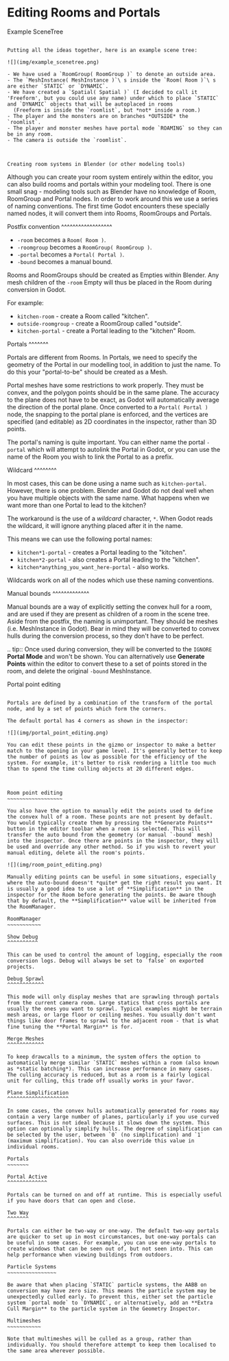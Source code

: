 Editing Rooms and Portals
=========================

Example SceneTree
~~~~~~~~~~~~~~~~~

Putting all the ideas together, here is an example scene tree:

![](img/example_scenetree.png)

- We have used a `RoomGroup( RoomGroup )` to denote an outside area.
- The `MeshInstance( MeshInstance )`\ s inside the `Room( Room )`\ s are either `STATIC` or `DYNAMIC`.
- We have created a `Spatial( Spatial )` (I decided to call it 'Freeform', but you could use any name) under which to place `STATIC` and `DYNAMIC` objects that will be autoplaced in rooms
  (Freeform is inside the `roomlist`, but *not* inside a room.)
- The player and the monsters are on branches *OUTSIDE* the `roomlist`.
- The player and monster meshes have portal mode `ROAMING` so they can be in any room.
- The camera is outside the `roomlist`.



Creating room systems in Blender (or other modeling tools)
~~~~~~~~~~~~~~~~~~~~~~~~~~~~~~~~~~~~~~~~~~~~~~~~~~~~~~~~~~

Although you can create your room system entirely within the editor, you can also build rooms and portals within your modeling tool. There is one small snag - modeling tools such as Blender have no knowledge of Room, RoomGroup and Portal nodes. In order to work around this we use a series of naming conventions. The first time Godot encounters these specially named nodes, it will convert them into Rooms, RoomGroups and Portals.

Postfix convention
^^^^^^^^^^^^^^^^^^

- `-room` becomes a `Room( Room )`.
- `-roomgroup` becomes a `RoomGroup( RoomGroup )`.
- `-portal` becomes a `Portal( Portal )`.
- `-bound` becomes a manual bound.

Rooms and RoomGroups should be created as Empties within Blender. Any mesh children of the `-room` Empty will thus be placed in the Room during conversion in Godot.

For example:

- `kitchen-room` - create a Room called "kitchen".
- `outside-roomgroup` - create a RoomGroup called "outside".
- `kitchen-portal` - create a Portal leading to the "kitchen" Room.

Portals
^^^^^^^

Portals are different from Rooms. In Portals, we need to specify the geometry of the Portal in our modelling tool, in addition to just the name. To do this your "portal-to-be" should be created as a Mesh.

Portal meshes have some restrictions to work properly. They must be convex, and the polygon points should be in the same plane. The accuracy to the plane does not have to be exact, as Godot will automatically average the direction of the portal plane. Once converted to a `Portal( Portal )` node, the snapping to the portal plane is enforced, and the vertices are specified (and editable) as 2D coordinates in the inspector, rather than 3D points.

The portal's naming is quite important. You can either name the portal `-portal` which will attempt to autolink the Portal in Godot, or you can use the name of the Room you wish to link the Portal to as a prefix.

Wildcard
^^^^^^^^

In most cases, this can be done using a name such as `kitchen-portal`. However, there is one problem. Blender and Godot do not deal well when you have multiple objects with the same name. What happens when we want more than one Portal to lead to the kitchen?

The workaround is the use of a *wildcard* character, `*`. When Godot reads the wildcard, it will ignore anything placed after it in the name.

This means we can use the following portal names:

- `kitchen*1-portal` - creates a Portal leading to the "kitchen".
- `kitchen*2-portal` - also creates a Portal leading to the "kitchen".
- `kitchen*anything_you_want_here-portal` - also works.

Wildcards work on all of the nodes which use these naming conventions.

Manual bounds
^^^^^^^^^^^^^

Manual bounds are a way of explicitly setting the convex hull for a room, and are used if they are present as children of a room in the scene tree. Aside from the postfix, the naming is unimportant. They should be meshes (i.e. MeshInstance in Godot). Bear in mind they will be converted to convex hulls during the conversion process, so they don't have to be perfect.

.. tip:: Once used during conversion, they will be converted to the `IGNORE` **Portal Mode** and won't be shown. You can alternatively use **Generate Points** within the editor to convert these to a set of points stored in the room, and delete the original `-bound` MeshInstance.

Portal point editing
~~~~~~~~~~~~~~~~~~~~

Portals are defined by a combination of the transform of the portal node, and by a set of points which form the corners.

The default portal has 4 corners as shown in the inspector:

![](img/portal_point_editing.png)

You can edit these points in the gizmo or inspector to make a better match to the opening in your game level. It's generally better to keep the number of points as low as possible for the efficiency of the system. For example, it's better to risk rendering a little too much than to spend the time culling objects at 20 different edges.



Room point editing
~~~~~~~~~~~~~~~~~~

You also have the option to manually edit the points used to define the convex hull of a room. These points are not present by default. You would typically create them by pressing the **Generate Points** button in the editor toolbar when a room is selected. This will transfer the auto bound from the geometry (or manual `-bound` mesh) into the inspector. Once there are points in the inspector, they will be used and override any other method. So if you wish to revert your manual editing, delete all the room's points.

![](img/room_point_editing.png)

Manually editing points can be useful in some situations, especially where the auto-bound doesn't *quite* get the right result you want. It is usually a good idea to use a lot of **Simplification** in the inspector for the Room before generating the points. Be aware though that by default, the **Simplification** value will be inherited from the RoomManager.

RoomManager
~~~~~~~~~~~

Show Debug
^^^^^^^^^^

This can be used to control the amount of logging, especially the room conversion logs. Debug will always be set to `false` on exported projects.

Debug Sprawl
^^^^^^^^^^^^

This mode will only display meshes that are sprawling through portals from the current camera room. Large statics that cross portals are usually the ones you want to sprawl. Typical examples might be terrain mesh areas, or large floor or ceiling meshes. You usually don't want things like door frames to sprawl to the adjacent room - that is what fine tuning the **Portal Margin** is for.

Merge Meshes
^^^^^^^^^^^^

To keep drawcalls to a minimum, the system offers the option to automatically merge similar `STATIC` meshes within a room (also known as *static batching*). This can increase performance in many cases. The culling accuracy is reduced, but as a room is a fairly logical unit for culling, this trade off usually works in your favor.

Plane Simplification
^^^^^^^^^^^^^^^^^^^^

In some cases, the convex hulls automatically generated for rooms may contain a very large number of planes, particularly if you use curved surfaces. This is not ideal because it slows down the system. This option can optionally simplify hulls. The degree of simplification can be selected by the user, between `0` (no simplification) and `1` (maximum simplification). You can also override this value in individual rooms.

Portals
~~~~~~~

Portal Active
^^^^^^^^^^^^^

Portals can be turned on and off at runtime. This is especially useful if you have doors that can open and close.

Two Way
^^^^^^^

Portals can either be two-way or one-way. The default two-way portals are quicker to set up in most circumstances, but one-way portals can be useful in some cases. For example, you can use one-way portals to create windows that can be seen out of, but not seen into. This can help performance when viewing buildings from outdoors.

Particle Systems
~~~~~~~~~~~~~~~~

Be aware that when placing `STATIC` particle systems, the AABB on conversion may have zero size. This means the particle system may be unexpectedly culled early. To prevent this, either set the particle system `portal mode` to `DYNAMIC`, or alternatively, add an **Extra Cull Margin** to the particle system in the Geometry Inspector.

Multimeshes
~~~~~~~~~~~

Note that multimeshes will be culled as a group, rather than individually. You should therefore attempt to keep them localised to the same area wherever possible.
